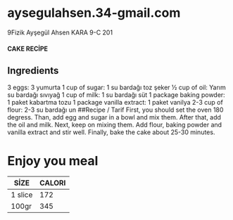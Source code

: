 # aysegulahsen.34-gmail.com
9Fizik
Ayşegül Ahsen KARA
9-C 
201
#### CAKE RECİPE
## Ingredients
3 eggs: 3 yumurta
1 cup of sugar: 1 su bardağı toz şeker
½ cup of oil: Yarım su bardağı sıvıyağ
1 cup of milk: 1 su bardağı süt
1 package baking powder: 1 paket kabartma tozu
1 package vanilla extract: 1 paket vanilya
2-3 cup of flour: 2-3 su bardağı un
##Recipe / Tarif
First, you should set the oven 180 degress. Than, add egg and sugar in a bowl and mix them. After that, add the oil and milk. Next, keep on mixing them. Add flour, baking powder and vanilla extract and stir well. Finally, bake the cake about 25-30 minutes.
# Enjoy you meal
| SİZE | CALORI |
|------|--------|
| 1 slice | 172 |
| 100gr | 345 |
